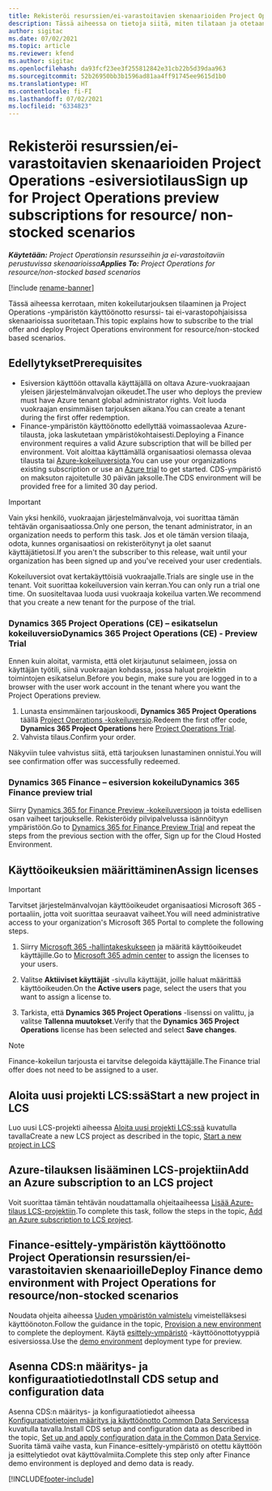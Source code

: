 ```yaml
---
title: Rekisteröi resurssien/ei-varastoitavien skenaarioiden Project Operations -esiversiotilaus
description: Tässä aiheessa on tietoja siitä, miten tilataan ja otetaan käyttöön Project Operations resurssien/ei-varastoitavien skenaarioille.
author: sigitac
ms.date: 07/02/2021
ms.topic: article
ms.reviewer: kfend
ms.author: sigitac
ms.openlocfilehash: da93fcf23ee3f255812842e31cb22b5d39daa963
ms.sourcegitcommit: 52b26950bb3b1596ad81aa4ff91745ee9615d1b0
ms.translationtype: HT
ms.contentlocale: fi-FI
ms.lasthandoff: 07/02/2021
ms.locfileid: "6334823"
---
```

# <a name="sign-up-for-project-operations-preview-subscriptions-for-resource-non-stocked-scenarios"></a><span data-ttu-id="f7fd1-103">Rekisteröi resurssien/ei-varastoitavien skenaarioiden Project Operations -esiversiotilaus</span><span class="sxs-lookup"><span data-stu-id="f7fd1-103">Sign up for Project Operations preview subscriptions for resource/ non-stocked scenarios</span></span>

<span data-ttu-id="f7fd1-104">_**Käytetään:** Project Operationsin resursseihin ja ei-varastoitaviin perustuvissa skenaarioissa_</span><span class="sxs-lookup"><span data-stu-id="f7fd1-104">_**Applies To:** Project Operations for resource/non-stocked based scenarios_</span></span>

[!include [rename-banner](~/includes/cc-data-platform-banner.md)]

<span data-ttu-id="f7fd1-105">Tässä aiheessa kerrotaan, miten kokeilutarjouksen tilaaminen ja Project Operations -ympäristön käyttöönotto resurssi- tai ei-varastopohjaisissa skenaarioissa suoritetaan.</span><span class="sxs-lookup"><span data-stu-id="f7fd1-105">This topic explains how to subscribe to the trial offer and deploy Project Operations environment for resource/non-stocked based scenarios.</span></span>

## <a name="prerequisites"></a><span data-ttu-id="f7fd1-106">Edellytykset</span><span class="sxs-lookup"><span data-stu-id="f7fd1-106">Prerequisites</span></span>
- <span data-ttu-id="f7fd1-107">Esiversion käyttöön ottavalla käyttäjällä on oltava Azure-vuokraajaan yleisen järjestelmänvalvojan oikeudet.</span><span class="sxs-lookup"><span data-stu-id="f7fd1-107">The user who deploys the preview must have Azure tenant global administrator rights.</span></span> <span data-ttu-id="f7fd1-108">Voit luoda vuokraajan ensimmäisen tarjouksen aikana.</span><span class="sxs-lookup"><span data-stu-id="f7fd1-108">You can create a tenant during the first offer redemption.</span></span> 
- <span data-ttu-id="f7fd1-109">Finance-ympäristön käyttöönotto edellyttää voimassaolevaa Azure-tilausta, joka laskutetaan ympäristökohtaisesti.</span><span class="sxs-lookup"><span data-stu-id="f7fd1-109">Deploying a Finance environment requires a valid Azure subscription that will be billed per environment.</span></span> <span data-ttu-id="f7fd1-110">Voit aloittaa käyttämällä organisaatiosi olemassa olevaa tilausta tai [Azure-kokeiluversiota](https://azure.microsoft.com/en-us/free/).</span><span class="sxs-lookup"><span data-stu-id="f7fd1-110">You can use your organizations existing subscription or use an [Azure trial](https://azure.microsoft.com/en-us/free/) to get started.</span></span> <span data-ttu-id="f7fd1-111">CDS-ympäristö on maksuton rajoitetulle 30 päivän jaksolle.</span><span class="sxs-lookup"><span data-stu-id="f7fd1-111">The CDS environment will be provided free for a limited 30 day period.</span></span>

> [!IMPORTANT]
> <span data-ttu-id="f7fd1-112">Vain yksi henkilö, vuokraajan järjestelmänvalvoja, voi suorittaa tämän tehtävän organisaatiossa.</span><span class="sxs-lookup"><span data-stu-id="f7fd1-112">Only one person, the tenant administrator, in an organization needs to perform this task.</span></span> <span data-ttu-id="f7fd1-113">Jos et ole tämän version tilaaja, odota, kunnes organisaatiosi on rekisteröitynyt ja olet saanut käyttäjätietosi.</span><span class="sxs-lookup"><span data-stu-id="f7fd1-113">If you aren't the subscriber to this release, wait until your organization has been signed up and you've received your user credentials.</span></span>
> 
> <span data-ttu-id="f7fd1-114">Kokeiluversiot ovat kertakäyttöisiä vuokraajalle.</span><span class="sxs-lookup"><span data-stu-id="f7fd1-114">Trials are single use in the tenant.</span></span> <span data-ttu-id="f7fd1-115">Voit suorittaa kokeiluversion vain kerran.</span><span class="sxs-lookup"><span data-stu-id="f7fd1-115">You can only run a trial one time.</span></span> <span data-ttu-id="f7fd1-116">On suositeltavaa luoda uusi vuokraaja kokeilua varten.</span><span class="sxs-lookup"><span data-stu-id="f7fd1-116">We recommend that you create a new tenant for the purpose of the trial.</span></span>


### <a name="dynamics-365-project-operations-ce---preview-trial"></a><span data-ttu-id="f7fd1-117">Dynamics 365 Project Operations (CE) – esikatselun kokeiluversio</span><span class="sxs-lookup"><span data-stu-id="f7fd1-117">Dynamics 365 Project Operations (CE) - Preview Trial</span></span> 

<span data-ttu-id="f7fd1-118">Ennen kuin aloitat, varmista, että olet kirjautunut selaimeen, jossa on käyttäjän työtili, siinä vuokraajan kohdassa, jossa haluat projektin toimintojen esikatselun.</span><span class="sxs-lookup"><span data-stu-id="f7fd1-118">Before you begin, make sure you are logged in to a browser with the user work account in the tenant where you want the Project Operations preview.</span></span>

1. <span data-ttu-id="f7fd1-119">Lunasta ensimmäinen tarjouskoodi, **Dynamics 365 Project Operations** täällä [Project Operations -kokeiluversio](https://aka.ms/try-po).</span><span class="sxs-lookup"><span data-stu-id="f7fd1-119">Redeem the first offer code, **Dynamics 365 Project Operations** here [Project Operations Trial](https://aka.ms/try-po).</span></span>
2. <span data-ttu-id="f7fd1-120">Vahvista tilaus.</span><span class="sxs-lookup"><span data-stu-id="f7fd1-120">Confirm your order.</span></span>

  <span data-ttu-id="f7fd1-121">Näkyviin tulee vahvistus siitä, että tarjouksen lunastaminen onnistui.</span><span class="sxs-lookup"><span data-stu-id="f7fd1-121">You will see confirmation offer was successfully redeemed.</span></span>

### <a name="dynamics-365-finance-preview-trial"></a><span data-ttu-id="f7fd1-122">Dynamics 365 Finance – esiversion kokeilu</span><span class="sxs-lookup"><span data-stu-id="f7fd1-122">Dynamics 365 Finance preview trial</span></span>

<span data-ttu-id="f7fd1-123">Siirry [Dynamics 365 for Finance Preview -kokeiluversioon](https://aka.ms/trypoche) ja toista edellisen osan vaiheet tarjoukselle. Rekisteröidy pilvipalvelussa isännöityyn ympäristöön.</span><span class="sxs-lookup"><span data-stu-id="f7fd1-123">Go to [Dynamics 365 for Finance Preview Trial](https://aka.ms/trypoche) and repeat the steps from the previous section with the offer, Sign up for the Cloud Hosted Environment.</span></span>  

## <a name="assign-licenses"></a><span data-ttu-id="f7fd1-124">Käyttöoikeuksien määrittäminen</span><span class="sxs-lookup"><span data-stu-id="f7fd1-124">Assign licenses</span></span>

> [!IMPORTANT]
> <span data-ttu-id="f7fd1-125">Tarvitset järjestelmänvalvojan käyttöoikeudet organisaatiosi Microsoft 365 -portaaliin, jotta voit suorittaa seuraavat vaiheet.</span><span class="sxs-lookup"><span data-stu-id="f7fd1-125">You will need administrative access to your organization's Microsoft 365 Portal to complete the following steps.</span></span>

1. <span data-ttu-id="f7fd1-126">Siirry [Microsoft 365 -hallintakeskukseen](https://portal.office.com/) ja määritä käyttöoikeudet käyttäjille.</span><span class="sxs-lookup"><span data-stu-id="f7fd1-126">Go to [Microsoft 365 admin center](https://portal.office.com/) to assign the licenses to your users.</span></span>

2. <span data-ttu-id="f7fd1-127">Valitse **Aktiiviset käyttäjät** -sivulla käyttäjät, joille haluat määrittää käyttöoikeuden.</span><span class="sxs-lookup"><span data-stu-id="f7fd1-127">On the **Active users** page, select the users that you want to assign a license to.</span></span>

3. <span data-ttu-id="f7fd1-128">Tarkista, että **Dynamics 365 Project Operations** -lisenssi on valittu, ja valitse **Tallenna muutokset**.</span><span class="sxs-lookup"><span data-stu-id="f7fd1-128">Verify that the **Dynamics 365 Project Operations** license has been selected and select **Save changes**.</span></span>

> [!NOTE]
> <span data-ttu-id="f7fd1-129">Finance-kokeilun tarjousta ei tarvitse delegoida käyttäjälle.</span><span class="sxs-lookup"><span data-stu-id="f7fd1-129">The Finance trial offer does not need to be assigned to a user.</span></span>

## <a name="start-a-new-project-in-lcs"></a><span data-ttu-id="f7fd1-130">Aloita uusi projekti LCS:ssä</span><span class="sxs-lookup"><span data-stu-id="f7fd1-130">Start a new project in LCS</span></span>

<span data-ttu-id="f7fd1-131">Luo uusi LCS-projekti aiheessa [Aloita uusi projekti LCS:ssä](create-lcs-project.md) kuvatulla tavalla</span><span class="sxs-lookup"><span data-stu-id="f7fd1-131">Create a new LCS project as described in the topic, [Start a new project in LCS](create-lcs-project.md)</span></span>

## <a name="add-an-azure-subscription-to-an-lcs-project"></a><span data-ttu-id="f7fd1-132">Azure-tilauksen lisääminen LCS-projektiin</span><span class="sxs-lookup"><span data-stu-id="f7fd1-132">Add an Azure subscription to an LCS project</span></span>

<span data-ttu-id="f7fd1-133">Voit suorittaa tämän tehtävän noudattamalla ohjeitaaiheessa [Lisää Azure-tilaus LCS-projektiin](resource-add-azure-subscription-lcs-project.md).</span><span class="sxs-lookup"><span data-stu-id="f7fd1-133">To complete this task, follow the steps in the topic, [Add an Azure subscription to LCS project](resource-add-azure-subscription-lcs-project.md).</span></span>

## <a name="deploy-finance-demo-environment-with-project-operations-for-resourcenon-stocked-scenarios"></a><span data-ttu-id="f7fd1-134">Finance-esittely-ympäristön käyttöönotto Project Operationsin resurssien/ei-varastoitavien skenaarioille</span><span class="sxs-lookup"><span data-stu-id="f7fd1-134">Deploy Finance demo environment with Project Operations for resource/non-stocked scenarios</span></span>

<span data-ttu-id="f7fd1-135">Noudata ohjeita aiheessa [Uuden ympäristön valmistelu](resource-provision-new-environment.md) vimeistelläksesi käyttöönoton.</span><span class="sxs-lookup"><span data-stu-id="f7fd1-135">Follow the guidance in the topic, [Provision a new environment](resource-provision-new-environment.md) to complete the deployment.</span></span> <span data-ttu-id="f7fd1-136">Käytä [esittely-ympäristö](/dynamics365/fin-ops-core/dev-itpro/deployment/deploy-demo-environment) -käyttöönottotyyppiä esiversiossa.</span><span class="sxs-lookup"><span data-stu-id="f7fd1-136">Use the [demo environment](/dynamics365/fin-ops-core/dev-itpro/deployment/deploy-demo-environment) deployment type for preview.</span></span> 

## <a name="install-cds-setup-and-configuration-data"></a><span data-ttu-id="f7fd1-137">Asenna CDS:n määritys- ja konfiguraatiotiedot</span><span class="sxs-lookup"><span data-stu-id="f7fd1-137">Install CDS setup and configuration data</span></span>

<span data-ttu-id="f7fd1-138">Asenna CDS:n määritys- ja konfiguraatiotiedot aiheessa [Konfiguraatiotietojen määritys ja käyttöönotto Common Data Servicessa](resource-apply-pro-setup-config-data.md) kuvatulla tavalla.</span><span class="sxs-lookup"><span data-stu-id="f7fd1-138">Install CDS setup and configuration data as described in the topic, [Set up and apply configuration data in the Common Data Service](resource-apply-pro-setup-config-data.md).</span></span>
<span data-ttu-id="f7fd1-139">Suorita tämä vaihe vasta, kun Finance-esittely-ympäristö on otettu käyttöön ja esittelytiedot ovat käyttövalmiita.</span><span class="sxs-lookup"><span data-stu-id="f7fd1-139">Complete this step only after Finance demo environment is deployed and demo data is ready.</span></span>


[!INCLUDE[footer-include](../includes/footer-banner.md)]
